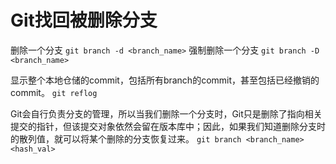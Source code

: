 # Git找回被删除分支
删除一个分支
`git branch -d <branch_name>`
强制删除一个分支
`git branch -D <branch_name>`

显示整个本地仓储的commit，包括所有branch的commit，甚至包括已经撤销的commit。
`git reflog`

Git会自行负责分支的管理，所以当我们删除一个分支时，Git只是删除了指向相关提交的指针，但该提交对象依然会留在版本库中；因此，如果我们知道删除分支时的散列值，就可以将某个删除的分支恢复过来。
`git branch <branch_name> <hash_val>`